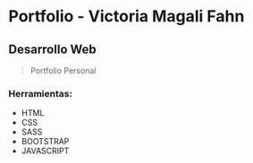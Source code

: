 # Portfolio - Victoria Magali Fahn

## Desarrollo Web

> Portfolio Personal

### Herramientas:
- HTML
- CSS
- SASS
- BOOTSTRAP
- JAVASCRIPT